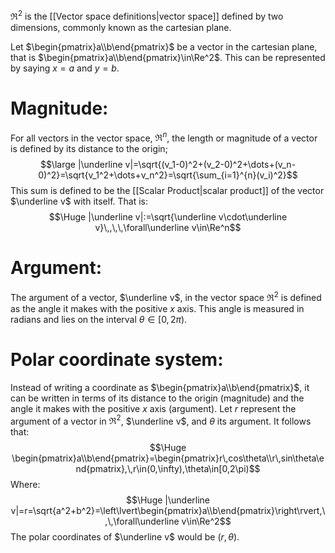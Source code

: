 $\Re^2$ is the [[Vector space definitions|vector space]] defined by two dimensions, commonly known as the cartesian plane.

Let $\begin{pmatrix}a\\b\end{pmatrix}$ be a vector in the cartesian plane, that is $\begin{pmatrix}a\\b\end{pmatrix}\in\Re^2$. This can be represented by saying $x=a$ and $y=b$.
# Magnitude:

For all vectors in the vector space, $\Re^n$, the length or magnitude of a vector is defined by its distance to the origin;
$$\large |\underline v|=\sqrt{(v_1-0)^2+(v_2-0)^2+\dots+(v_n-0)^2}=\sqrt{v_1^2+\dots+v_n^2}=\sqrt{\sum_{i=1}^{n}(v_i)^2}$$
This sum is defined to be the [[Scalar Product|scalar product]] of the vector $\underline v$ with itself. That is:
$$\Huge |\underline v|:=\sqrt{\underline v\cdot\underline v}\,,\,\,\forall\underline v\in\Re^n$$

# Argument:

The argument of a vector, $\underline v$, in the vector space $\Re^2$ is defined as the angle it makes with the positive $x$ axis. This angle is measured in radians and lies on the interval $\theta\in[0,2\pi)$.

# Polar coordinate system:

Instead of writing a coordinate as $\begin{pmatrix}a\\b\end{pmatrix}$, it can be written in terms of its distance to the origin (magnitude) and the angle it makes with the positive $x$ axis (argument). Let $r$ represent the argument of a vector in $\Re^2$, $\underline v$, and $\theta$ its argument. It follows that:
$$\Huge \begin{pmatrix}a\\b\end{pmatrix}=\begin{pmatrix}r\,cos\theta\\r\,sin\theta\end{pmatrix},\,r\in(0,\infty),\theta\in[0,2\pi)$$
Where:
$$\Huge |\underline v|=r=\sqrt{a^2+b^2}=\left\lvert\begin{pmatrix}a\\b\end{pmatrix}\right\rvert,\,\,\forall\underline v\in\Re^2$$
The polar coordinates of $\underline v$ would be $(r,\theta)$.
